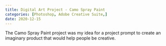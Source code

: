 ```yaml
---
title: Digital Art Project - Camo Spray Paint
categories: [Photoshop, Adobe Creative Suite,]
date: 2020-12-15
---
```

 
The Camo Spray Paint project was my idea for a project prompt to create an imaginary product that would help people be creative.   